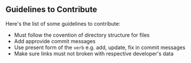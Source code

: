 ## Guidelines to Contribute

Here's the list of some guidelines to contribute:

- Must follow the covention of directory structure for files
- Add approvide commit messages
- Use present form of the `verb` e.g. add, update, fix in commit messages
- Make sure links must not broken with respective developer's data